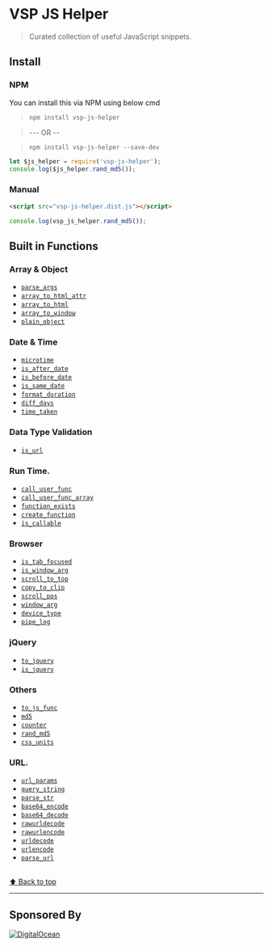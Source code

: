 # VSP JS Helper
> Curated collection of useful JavaScript snippets.

## Install
### NPM
You can install this via NPM using below cmd
> `npm install vsp-js-helper` 

> --- OR --

> `npm install vsp-js-helper --save-dev`

```javascript
let $js_helper = require('vsp-js-helper');
console.log($js_helper.rand_md5());
```

### Manual 
```html
<script src="vsp-js-helper.dist.js"></script>
```
```javascript
console.log(vsp_js_helper.rand_md5());
```

## Built in Functions
### Array & Object
* [`parse_args`](#parse_args)
* [`array_to_html_attr`](#array_to_html_attr)
* [`array_to_html`](#array_to_html)
* [`array_to_window`](#array_to_window)
* [`plain_object`](#plain_object)

### Date & Time 
* [`microtime`](#microtime)
* [`is_after_date`](#is_after_date)
* [`is_before_date`](#is_before_date)
* [`is_same_date`](#is_same_date)
* [`format_duration`](#format_duration)
* [`diff_days`](#diff_days)
* [`time_taken`](#time_taken)

### Data Type Validation
* [`is_url`](#is_url)

### Run Time.
* [`call_user_func`](#call_user_func)
* [`call_user_func_array`](#call_user_func_array)
* [`function_exists`](#function_exists)
* [`create_function`](#create_function)
* [`is_callable`](#is_callable)

### Browser
* [`is_tab_focused`](#is_tab_focused)
* [`is_window_arg`](#is_window_arg)
* [`scroll_to_top`](#scroll_to_top)
* [`copy_to_clip`](#copy_to_clip)
* [`scroll_pos`](#scroll_pos)
* [`window_arg`](#window_arg)
* [`device_type`](#device_type)
* [`pipe_log`](#pipe_log)

### jQuery
* [`to_jquery`](#to_jquery)
* [`is_jquery`](#is_jquery)

### Others
* [`to_js_func`](#to_js_func)
* [`md5`](#md5)
* [`counter`](#counter)
* [`rand_md5`](#rand_md5)
* [`css_units`](#css_units)

### URL.
* [`url_params`](#url_params)
* [`query_string`](#query_string)
* [`parse_str`](#parse_str)
* [`base64_encode`](#base64_encode)
* [`base64_decode`](#base64_decode)
* [`rawurldecode`](#rawurldecode)
* [`rawurlencode`](#rawurlencode)
* [`urldecode`](#urldecode)
* [`urlencode`](#urlencode)
* [`parse_url`](#parse_url)


<br>[⬆ Back to top](#manual)

---
## Sponsored By
[![DigitalOcean](https://vsp.ams3.cdn.digitaloceanspaces.com/cdn/DO_Logo_Horizontal_Blue.png)](https://s.svarun.in/Ef)
